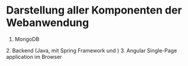 Darstellung aller Komponenten der Webanwendung
==============================================
1.  MongoDB
<Ip-Protokoll>
2. Backend (Java, mit Spring Framework und <TODO Webserver>)
<Ip-Protokoll>
3. Angular Single-Page application im Browser
